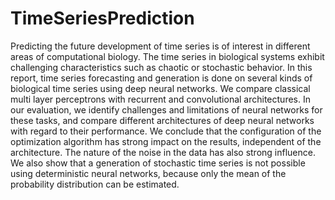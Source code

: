 # TimeSeriesPrediction

Predicting the future development of time series is of interest in different areas
of computational biology. The time series in biological systems exhibit challenging
characteristics such as chaotic or stochastic behavior. In this report, time series
forecasting and generation is done on several kinds of biological time series using
deep neural networks. We compare classical multi layer perceptrons with recurrent
and convolutional architectures. In our evaluation, we identify challenges and
limitations of neural networks for these tasks, and compare different architectures
of deep neural networks with regard to their performance. We conclude that
the configuration of the optimization algorithm has strong impact on the results,
independent of the architecture. The nature of the noise in the data has also
strong influence. We also show that a generation of stochastic time series is
not possible using deterministic neural networks, because only the mean of the
probability distribution can be estimated.
